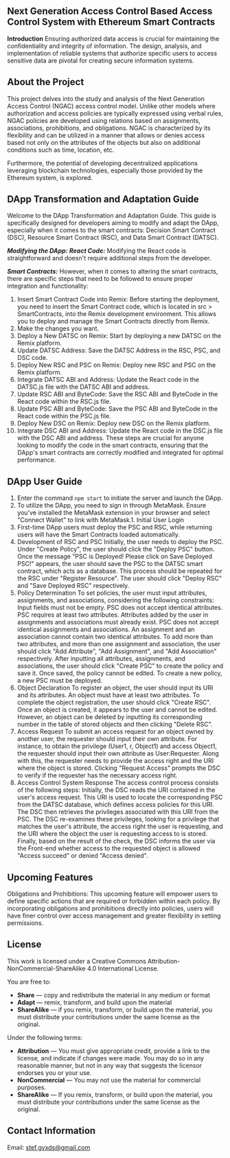 Next Generation Access Control Based Access Control System with Ethereum Smart Contracts
-------

**Introduction**
Ensuring authorized data access is crucial for maintaining the confidentiality and integrity of information. The design, analysis, and implementation of reliable systems that authorize specific users to access sensitive data are pivotal for creating secure information systems.



About the Project
-------
This project delves into the study and analysis of the Next Generation Access Control (NGAC) access control model. Unlike other models where authorization and access policies are typically expressed using verbal rules, NGAC policies are developed using relations based on assignments, associations, prohibitions, and obligations. NGAC is characterized by its flexibility and can be utilized in a manner that allows or denies access based not only on the attributes of the objects but also on additional conditions such as time, location, etc.

Furthermore, the potential of developing decentralized applications leveraging blockchain technologies, especially those provided by the Ethereum system, is explored.



DApp Transformation and Adaptation Guide
-------
Welcome to the DApp Transformation and Adaptation Guide. This guide is specifically designed for developers aiming to modify and adapt the DApp, especially when it comes to the smart contracts: Decision Smart Contract (DSC), Resource Smart Contract (RSC), and Data Smart Contract (DATSC).

***Modifying the DApp:***
***React Code:***
Modifying the React code is straightforward and doesn't require additional steps from the developer.

***Smart Contracts:***
However, when it comes to altering the smart contracts, there are specific steps that need to be followed to ensure proper integration and functionality:

1. Insert Smart Contract Code into Remix: Before starting the deployment, you need to insert the Smart Contract code, which is located in src > SmartContracts, into the Remix development environment. This allows you to deploy and manage the Smart Contracts directly from Remix.
2. Make the changes you want.
3. Deploy a New DATSC on Remix: Start by deploying a new DATSC on the Remix platform.
4. Update DATSC Address: Save the DATSC Address in the RSC, PSC, and DSC code.
5. Deploy New RSC and PSC on Remix: Deploy new RSC and PSC on the Remix platform.
6. Integrate DATSC ABI and Address: Update the React code in the DATSC.js file with the DATSC ABI and address.
7. Update RSC ABI and ByteCode: Save the RSC ABI and ByteCode in the React code within the RSC.js file.
8. Update PSC ABI and ByteCode: Save the PSC ABI and ByteCode in the React code within the PSC.js file.
9. Deploy New DSC on Remix: Deploy new DSC on the Remix platform.
10. Integrate DSC ABI and Address: Update the React code in the DSC.js file with the DSC ABI and address.
These steps are crucial for anyone looking to modify the code in the smart contracts, ensuring that the DApp's smart contracts are correctly modified and integrated for optimal performance.



DApp User Guide
-------
1. Enter the command `npm start` to initiate the server and launch the DApp.
2. To utilize the DApp, you need to sign in through MetaMask. Ensure you've installed the MetaMask extension in your browser and select "Connect Wallet" to link with MetaMask.1. Initial User Login
3. First-time DApp users must deploy the PSC and RSC, while returning users will have the Smart Contracts loaded automatically.
4. Development of RSC and PSC
Initially, the user needs to deploy the PSC. Under "Create Policy", the user should click the "Deploy PSC" button.
Once the message "PSC is Deployed! Please click on Save Deployed PSC!" appears, the user should save the PSC to the DATSC smart contract, which acts as a database.
This process should be repeated for the RSC under "Register Resource". The user should click "Deploy RSC" and "Save Deployed RSC" respectively.
5. Policy Determination
To set policies, the user must input attributes, assignments, and associations, considering the following constraints:
Input fields must not be empty.
PSC does not accept identical attributes.
PSC requires at least two attributes.
Attributes added by the user in assignments and associations must already exist.
PSC does not accept identical assignments and associations.
An assignment and an association cannot contain two identical attributes.
To add more than two attributes, and more than one assignment and association, the user should click "Add Attribute", "Add Assignment", and "Add Association" respectively.
After inputting all attributes, assignments, and associations, the user should click "Create PSC" to create the policy and save it. Once saved, the policy cannot be edited. To create a new policy, a new PSC must be deployed.
6. Object Declaration
To register an object, the user should input its URI and its attributes. An object must have at least two attributes.
To complete the object registration, the user should click "Create RSC". Once an object is created, it appears to the user and cannot be edited. However, an object can be deleted by inputting its corresponding number in the table of stored objects and then clicking "Delete RSC".
7. Access Request
To submit an access request for an object owned by another user, the requester should input their own attribute. For instance, to obtain the privilege (User1, r, Object1) and access Object1, the requester should input their own attribute as User:Requester. Along with this, the requester needs to provide the access right and the URI where the object is stored. Clicking "Request Access" prompts the DSC to verify if the requester has the necessary access right.
8. Access Control System Response
The access control process consists of the following steps:
Initially, the DSC reads the URI contained in the user's access request. This URI is used to locate the corresponding PSC from the DATSC database, which defines access policies for this URI.
The DSC then retrieves the privileges associated with this URI from the PSC.
The DSC re-examines these privileges, looking for a privilege that matches the user's attribute, the access right the user is requesting, and the URI where the object the user is requesting access to is stored.
Finally, based on the result of the check, the DSC informs the user via the Front-end whether access to the requested object is allowed "Access succeed" or denied "Access denied".


Upcoming Features
-------
Obligations and Prohibitions: This upcoming feature will empower users to define specific actions that are required or forbidden within each policy. By incorporating obligations and prohibitions directly into policies, users will have finer control over access management and greater flexibility in setting permissions.


License
-------

This work is licensed under a Creative Commons Attribution-NonCommercial-ShareAlike 4.0 International License.

You are free to:
- **Share** — copy and redistribute the material in any medium or format
- **Adapt** — remix, transform, and build upon the material
- **ShareAlike** — if you remix, transform, or build upon the material, you must distribute your contributions under the same license as the original.

Under the following terms:
- **Attribution** — You must give appropriate credit, provide a link to the license, and indicate if changes were made. You may do so in any reasonable manner, but not in any way that suggests the licensor endorses you or your use.
- **NonCommercial** — You may not use the material for commercial purposes.
- **ShareAlike** — If you remix, transform, or build upon the material, you must distribute your contributions under the same license as the original.



Contact Information
-------
Email: stef.gvxds@gmail.com

















































